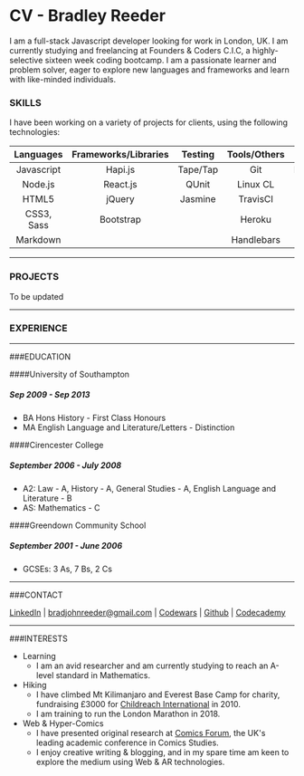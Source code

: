# CV - Bradley Reeder

I am a full-stack Javascript developer looking for work in London, UK. I am currently studying and freelancing at Founders & Coders C.I.C, a highly-selective sixteen week coding bootcamp. I am a passionate learner and problem solver, eager to explore new languages and frameworks and learn with like-minded individuals.

### SKILLS

I have been working on a variety of projects for clients, using the following technologies:

| Languages | Frameworks/Libraries | Testing   | Tools/Others | Databases |
|:---------:|:--------------------:|:---------:|:------------:|:---------:|
| Javascript| Hapi.js              | Tape/Tap  | Git          | PostgreSQL|
| Node.js   | React.js             | QUnit     | Linux CL          | Redis   |
| HTML5     | jQuery          | Jasmine     | TravisCI |  |
| CSS3, Sass     | Bootstrap              |       | Heroku  | |
| Markdown       |         |   | Handlebars    | |

---

### PROJECTS

To be updated

---

### EXPERIENCE

---

###EDUCATION

####University of Southampton 
##### Sep 2009 - Sep 2013
- BA Hons History - First Class Honours
- MA English Language and Literature/Letters - Distinction

####Cirencester College
##### September 2006 - July 2008
- A2: Law - A, History - A, General Studies - A, English Language and Literature - B
- AS: Mathematics - C

####Greendown Community School
##### September 2001 - June 2006
- GCSEs: 3 As, 7 Bs, 2 Cs

---
###CONTACT

[LinkedIn](https://uk.linkedin.com/in/bradley-reeder-246623119) | [bradjohnreeder@gmail.com](mailto:bradjohnreeder@gmail.com) |
[Codewars](https://www.codewars.com/users/Aquila) | [Github](https://github.com/bradreeder) | [Codecademy](https://www.codecademy.com/brad.reeder)

---

###INTERESTS

- Learning
  - I am an avid researcher and am currently studying to reach an A-level standard in Mathematics. 
- Hiking 
  - I have climbed Mt Kilimanjaro and Everest Base Camp for charity, fundraising £3000 for [Childreach International](https://www.childreach.org.uk/) in 2010.
  - I am training to run the London Marathon in 2018.
- Web & Hyper-Comics 
  - I have presented original research at [Comics Forum](https://comicsforum.org/), the UK's leading academic conference in Comics Studies.
  - I enjoy creative writing & blogging, and in my spare time am keen to explore the medium using Web & AR technologies. 
